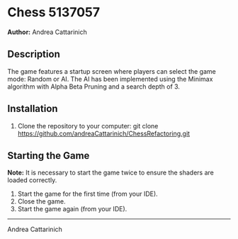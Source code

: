 # Chess 5137057
**Author:** Andrea Cattarinich 

## Description
The game features a startup screen where players can select the game mode: Random or AI. 
The AI has been implemented using the Minimax algorithm with Alpha Beta Pruning and a search depth of 3.

## Installation
1. Clone the repository to your computer:
git clone https://github.com/andreaCattarinich/ChessRefactoring.git



## Starting the Game
**Note:** It is necessary to start the game twice to ensure the shaders are loaded correctly.

1. Start the game for the first time (from your IDE).
2. Close the game.
3. Start the game again (from your IDE).

---

Andrea Cattarinich

